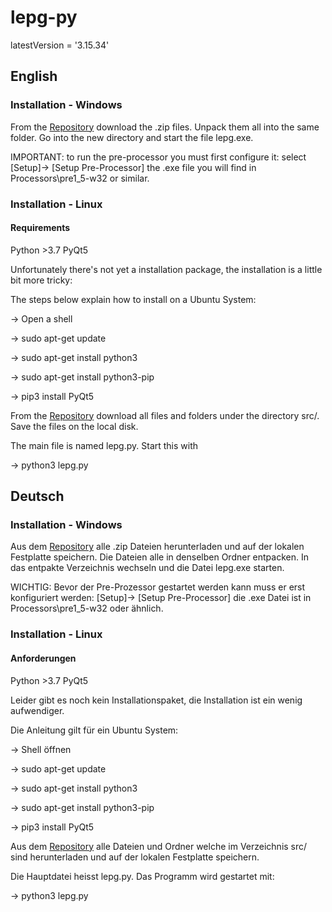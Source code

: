 # lepg-py

latestVersion = '3.15.34'

## English

### Installation - Windows
From the [Repository](https://github.com/stefanino-ch/lepg-py/tree/stable/distribution/dist-W64) download the .zip files. 
Unpack them all into the same folder. 
Go into the new directory and start the file lepg.exe. 

IMPORTANT: to run the pre-processor you must first configure it: select [Setup]-> [Setup Pre-Processor] the .exe file you will find in Processors\pre1_5-w32 or similar. 

### Installation - Linux

#### Requirements
Python >3.7
PyQt5

Unfortunately there's not yet a installation package, the installation is a little bit more tricky: 

The steps below explain how to install on a Ubuntu System: 

-> Open a shell

-> sudo apt-get update

-> sudo apt-get install python3 

-> sudo apt-get install python3-pip

-> pip3 install PyQt5

From the [Repository](https://github.com/stefanino-ch/lepg-py/tree/stable) download all files and folders under the directory src/. Save the files on the local disk. 

The main file is named lepg.py. Start this with

-> python3 lepg.py

## Deutsch

### Installation - Windows
Aus dem [Repository](https://github.com/stefanino-ch/lepg-py/tree/stable/installer/dist-W64) alle .zip Dateien herunterladen und auf der lokalen Festplatte speichern.
Die Dateien alle in denselben Ordner entpacken. 
In das entpakte Verzeichnis wechseln und die Datei lepg.exe starten. 

WICHTIG: Bevor der Pre-Prozessor gestartet werden kann muss er erst konfiguriert werden:  [Setup]-> [Setup Pre-Processor] die .exe Datei ist in Processors\pre1_5-w32 oder ähnlich. 

### Installation - Linux

#### Anforderungen
Python >3.7
PyQt5

Leider gibt es noch kein Installationspaket, die Installation ist ein wenig aufwendiger. 

Die Anleitung gilt für ein Ubuntu System: 

-> Shell öffnen

-> sudo apt-get update

-> sudo apt-get install python3 

-> sudo apt-get install python3-pip

-> pip3 install PyQt5

Aus dem [Repository](https://github.com/stefanino-ch/lepg-py/tree/stable) alle Dateien und Ordner welche im Verzeichnis src/ sind herunterladen und auf der lokalen Festplatte speichern. 

Die Hauptdatei heisst lepg.py. Das Programm wird gestartet mit:

-> python3 lepg.py

